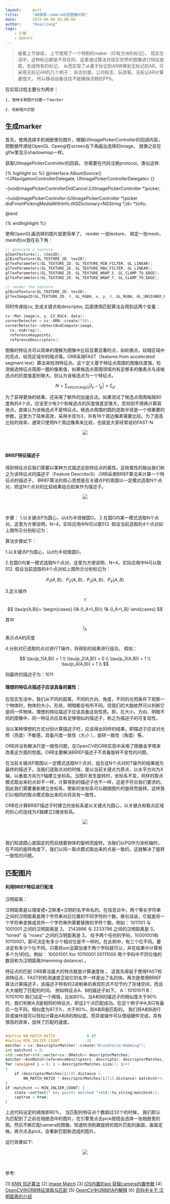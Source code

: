 ```yaml
---
layout:     post
title:      "AR探索-camera动态图像识别"
date:       2019-08-08 03:00:00
author:     "Huailiang"
tags:
    - 引擎
    - OpenCV
---
```




> 接着上节继续， 上节使用了一个特制的maker（印有方块的标记）。 现实生活中，这种标记都是不存在的，这里通过算法对现实世界的图像进行特征提取，生成特有的标记， 从而实现了从基于标记到AR转移到无标记的AR。可采用无标记AR的几个例子： 杂志封面，公司标志、玩具等。无标记AR计算量很大， 所以移动设备往往不能确保流畅的FPS。 

在实现过程主要分为两步：

```
1. 使用关联图片创建一个marker

2. 和新图片匹配
```

## 生成marker


首先，使用选择手机相册里的图片，根据UIImagePickerController的回调内容，把数据传递给OpenGL. Opengl在screen右下角画出选择的image， 就像之前在glfw里显示shadowmap一样。

获取UIImagePickerController的回调， 你需要在代码注册protocol，类似这样:

{% highlight oc %}
@interface AlbumSource() <UINavigationControllerDelegate, UIImagePickerControllerDelegate>
{}

-(void)imagePickerControllerDidCancel:(UIImagePickerController *)picker;

-(void)imagePickerController:(UIImagePickerController *)picker
 didFinishPickingMediaWithInfo:(NSDictionary<NSString *,id> *)info;

@end

{% endhighlight %}



使用OpenGL画选择的图片就更简单了。 render 一张texture， 绑定一张mesh， mesh的uv放在右下角：

```cpp
// generate a texture
glGenTextures(1, &texID);
glBindTexture(GL_TEXTURE_2D, texID);
glTexParameteri(GL_TEXTURE_2D, GL_TEXTURE_MIN_FILTER, GL_LINEAR);
glTexParameteri(GL_TEXTURE_2D, GL_TEXTURE_MAG_FILTER, GL_LINEAR);
glTexParameteri(GL_TEXTURE_2D, GL_TEXTURE_WRAP_S, GL_CLAMP_TO_EDGE);
glTexParameteri(GL_TEXTURE_2D, GL_TEXTURE_WRAP_T, GL_CLAMP_TO_EDGE);

// render the texture
glBindTexture(GL_TEXTURE_2D, texID);
glTexImage2D(GL_TEXTURE_2D, 0, GL_RGBA, x, y, 0, GL_RGBA, GL_UNSIGNED_BYTE, data);
```

同时传递给cv, 生成关键点和descriptor, 后面使用匹配算法会用到这两个变量：

```cpp
cv::Mat image(x, y, CV_8UC4, data);
cornerDetector = cv::ORB::create(750);
cornerDetector->detectAndCompute(image, 
  cv::noArray(), 
  referenceKeypoints, 
  referenceDescriptors);
```

图像的特征点可以简单的理解为图像中比较显著显著的点，如轮廓点，较暗区域中的亮点，较亮区域中的暗点等。ORB采用FAST（features from accelerated segment test）算法来检测特征点。这个定义基于特征点周围的图像灰度值，检测候选特征点周围一圈的像素值，如果候选点周围领域内有足够多的像素点与该候选点的灰度值差别够大，则认为该候选点为一个特征点。


$$ N =  \sum_{x∀(circle(p))}| I_x - I_p | > \xi_d $$

为了获得更快的结果，还采用了额外的加速办法。如果测试了候选点周围每隔90度角的4个点，应该至少有3个和候选点的灰度值差足够大，否则则不用再计算其他点，直接认为该候选点不是特征点。候选点周围的圆的选取半径是一个很重要的参数，这里为了简单高效，采用半径为3，共有16个周边像素需要比较。为了提高比较的效率，通常只使用N个周边像素来比较，也就是大家经常说的FAST-N.


<center><img src="/img/post-vr/vr1.png" /></center><br><br>



#### BRIEF特征描述子


得到特征点后我们需要以某种方式描述这些特征点的属性。这些属性的输出我们称之为该特征点的描述子（Feature DescritorS）.ORB采用BRIEF算法来计算一个特征点的描述子。
BRIEF算法的核心思想是在关键点P的周围以一定模式选取N个点对，把这N个点对的比较结果组合起来作为描述子。

<center><img src="/img/post-vr/vr9.png" /></center><br><br>

步骤：
1.以关键点P为圆心，以d为半径做圆O。
2.在圆O内某一模式选取N个点对。这里为方便说明，N=4，实际应用中N可以取512.
假设当前选取的4个点对如上图所示分别标记为：


算法步骤如下：

1.以关键点P为圆心，以d为半径做圆O。

2.在圆O内某一模式选取N个点对。这里为方便说明，N=4，实际应用中N可以取512. 假设当前选取的4个点对如上图所示分别标记为：

$$  P_1(A,B)、 P_2(A,B)、 P_3(A,B)、 P_4(A,B) $$

3.定义操作 $$\tau$$

$$
\tau(p(A,B))=
\begin{cases}
0& {I_A<I_B}\\
1& {I_A>I_B}
\end{cases}
$$

其中$$ I_A $$ 表示点A的灰度


4.分别对已选取的点对进行T操作，将得到的结果进行组合。 假如：

$$
\tau(p_1(A,B)) = 1 \\
\tau(p_2(A,B)) = 0 \\
\tau(p_3(A,B)) = 1 \\
\tau(p_4(A,B)) = 1 \\
$$

则最终的描述子为：1011


#### 理想的特征点描述子应该具备的属性：

在现实生活中，我们从不同的距离，不同的方向、角度，不同的光照条件下观察一个物体时，物体的大小，形状，明暗都会有所不同。但我们的大脑依然可以判断它是同一件物体。理想的特征描述子应该具备这些性质。即，在大小、方向、明暗不同的图像中，同一特征点应具有足够相似的描述子，称之为描述子的可复现性。

当以某种理想的方式分别计算描述子时，应该得出同样的结果。即描述子应该对光照（亮度）不敏感，具备尺度一致性（大小 ），旋转一致性（角度）等。

ORB并没有解决尺度一致性问题，在OpenCV的ORB实现中采用了图像金字塔来改善这方面的性能。ORB主要解决BRIEF描述子不具备旋转不变性的问题。

在当前关键点P周围以一定模式选取N个点对，组合这N个点对的T操作的结果就为最终的描述子。当我们选取点对的时候，是以当前关键点为原点，以水平方向为X轴，以垂直方向为Y轴建立坐标系。当图片发生旋转时，坐标系不变，同样的取点模式取出来的点却不一样，计算得到的描述子也不一样，这是不符合我们要求的。因此我们需要重新建立坐标系，使新的坐标系可以跟随图片的旋转而旋转。这样我们以相同的取点模式取出来的点将具有一致性。


ORB在计算BRIEF描述子时建立的坐标系是以关键点为圆心，以关键点和取点区域的形心的连线为X轴建立2维坐标系。

<center><img src="/img/post-vr/vr10.png" /></center><br><br>

我们知道圆心是固定的而且随着物体的旋转而旋转。当我们以PQ作为坐标轴时，在不同的旋转角度下，我们以同一取点模式取出来的点是一致的。这就解决了旋转一致性的问题。

## 匹配图片

#### 利用BRIEF特征进行配准

汉明距离：

汉明距离是以理查德•卫斯里•汉明的名字命名的。在信息论中，两个等长字符串之间的汉明距离是两个字符串对应位置的不同字符的个数。换句话说，它就是将一个字符串变换成另外一个字符串所需要替换的字符个数。例如：
1011101 与 1001001 之间的汉明距离是 2。
2143896 与 2233796 之间的汉明距离是 3。
"toned" 与 "roses" 之间的汉明距离是 3。
给予两个任何的字码，10001001和10110001，即可决定有多少个相对位是不一样的。在此例中，有三个位不同。要决定有多少个位不同，只需将xor运算加诸于两个字码就可以，并在结果中计算有多个为1的位。例如：
10001001
Xor 10110001
00111000
两个字码中不同位值的数目称为汉明距离(Hamming distance) 。


特征点的匹配
ORB算法最大的特点就是计算速度快 。 这首先得益于使用FAST检测特征点，FAST的检测速度正如它的名字一样是出了名的快。再次是使用BRIEF算法计算描述子，该描述子特有的2进制串的表现形式不仅节约了存储空间，而且大大缩短了匹配的时间。
例如特征点A、B的描述子如下。
A：10101011
B：10101010
我们设定一个阈值，比如80%。当A和B的描述子的相似度大于90%时，我们判断A,B是相同的特征点，即这2个点匹配成功。在这个例子中A,B只有最后一位不同，相似度为87.5%，大于80%。则A和B是匹配的。
我们将A和B进行异或操作就可以轻松计算出A和B的相似度。而异或操作可以借组硬件完成，具有很高的效率，加快了匹配的速度。


```cpp

#define NN_MATCH_RATIO              0.8f
#define MIN_INLIER_COUNT            32
matcher = cv::DescriptorMatcher::create("BruteForce-Hamming");
int matchcnt = 0;
std::vector<std::vector<cv::DMatch>> descriptorMatches;
matcher->knnMatch(referenceDescriptors, descriptor, descriptorMatches, 2);
for (unsigned i = 0; i < descriptorMatches.size(); i++)
{
    if (descriptorMatches[i][0].distance < 
        NN_MATCH_RATIO * descriptorMatches[i][1].distance) matchcnt++;
}
if (matchcnt >= MIN_INLIER_COUNT) {
    state->setText(" key points matched "+std::to_string(matchcnt));
    captrue = true;
}
```

上述代码设定的阈值即80%， 当匹配的特征点个数超过32个的时候， 我们即认为匹配到了之前在相册选中的图片。在引擎里点击pick按钮会选择一张相册里的图，然后不断匹配camera的图像，知道检测到跟旋转的图片匹配的画面，画面定格。再次点击pick，会重新匹配新选组的图片。

运行效果如下:

<center><img src="/img/post-vr/vr11.jpg" /></center><br><br>

参考:

[1] [KNN 邻近算法][i3]
[2] [Image Match][i2]
[3] [iOS内置的api 获取camera内置参数][i3]
[4] [OpenCV中ORB特征提取与匹配][i4]
[5] [OpenCV中ORB的API解释][i5]
[6] [百科中关于 汉明距离的介绍][i6]

[i1]: https://github.com/anandmuralidhar24/SimpleARAndroid
[i2]: http://www.anandmuralidhar.com/blog/android/simple-ar/
[i3]: https://baike.baidu.com/item/%E9%82%BB%E8%BF%91%E7%AE%97%E6%B3%95/1151153?fr=aladdin
[i4]: https://mp.weixin.qq.com/s/S4b1OGjRWX1kktefyHAo8A
[i5]: https://blog.csdn.net/weixin_41284198/article/details/81203577
[i6]: http://cvlabwww.epfl.ch/%7Elepetit/papers/calonder_eccv10.pdf
[i7]: https://baike.baidu.com/item/汉明距离/475174